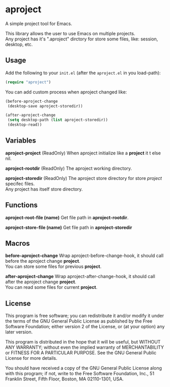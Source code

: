aproject
========

A simple project tool for Emacs.

This library allows the user to use Emacs on multiple projects.  
Any project has it's ".aproject" dirctory for store some files, like: session, desktop, etc.

Usage
-----

Add the following to your `init.el` (after the `aproject.el` in you load-path):

``` el
(require "aproject")
```

You can add custom process when aproject changed like:

``` el
(before-aproject-change
 (desktop-save aproject-storedir))

(after-aproject-change
 (setq desktop-path (list aproject-storedir))
 (desktop-read))
```

Variables
-------

**aproject-project** (ReadOnly)
When aproject initialize like a **project** it t else nil.

**aproject-rootdir** (ReadOnly)
The aproject working directory.

**aproject-storedir** (ReadOnly)
The aproject store directory for store *project* specifec files.  
Any project has itself store directory.

Functions
-------

**aproject-root-file (name)**
Get file path in **aproject-rootdir**.

**aproject-store-file (name)**
Get file path in **aproject-storedir**

Macros
-------

**before-aproject-change**
Wrap aproject-before-change-hook, it should call before the aproject change
**project**.  
You can store some files for previous **project**.

**after-aproject-change**
Wrap aproject-after-change-hook, it should call after the aproject change
**project**.  
You can read some files for current **project**.

License
-------

This program is free software; you can redistribute it and/or modify it under
the terms of the GNU General Public License as published by the Free Software
Foundation; either version 2 of the License, or (at your option) any later
version.

This program is distributed in the hope that it will be useful, but WITHOUT ANY
WARRANTY; without even the implied warranty of MERCHANTABILITY or FITNESS FOR A
PARTICULAR PURPOSE.  See the GNU General Public License for more details.

You should have received a copy of the GNU General Public License along with
this program; if not, write to the Free Software Foundation, Inc., 51 Franklin
Street, Fifth Floor, Boston, MA 02110-1301, USA.
